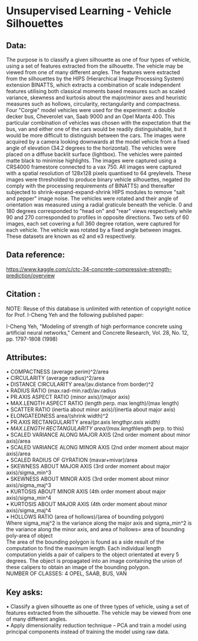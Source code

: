 # Unsupervised Learning - Vehicle Silhouettes
## Data:
The purpose is to classify a given silhouette as one of four types of vehicle, using a set of features extracted from the silhouette. The vehicle may be viewed from one of many different angles. 
The features were extracted from the silhouettes by the HIPS (Hierarchical Image Processing System) extension BINATTS, which extracts a combination of scale independent features utilising both classical moments based measures such as scaled variance, skewness and kurtosis about the major/minor axes and heuristic measures such as hollows, circularity, rectangularity and compactness.
Four "Corgie" model vehicles were used for the experiment: a double decker bus, Cheverolet van, Saab 9000 and an Opel Manta 400. This particular combination of vehicles was chosen with the expectation that the bus, van and either one of the cars would be readily distinguishable, but it would be more difficult to distinguish between the cars.
The images were acquired by a camera looking downwards at the model vehicle from a fixed angle of elevation (34.2 degrees to the horizontal). The vehicles were placed on a diffuse backlit surface (lightbox). The vehicles were painted matte black to minimise highlights. The images were captured using a CRS4000 framestore connected to a vax 750. All images were captured with a spatial resolution of 128x128 pixels quantised to 64 greylevels. These images were thresholded to produce binary vehicle silhouettes, negated (to comply with the processing requirements of BINATTS) and thereafter subjected to shrink-expand-expand-shrink HIPS modules to remove "salt and pepper" image noise.
The vehicles were rotated and their angle of orientation was measured using a radial graticule beneath the vehicle. 0 and 180 degrees corresponded to "head on" and "rear" views respectively while 90 and 270 corresponded to profiles in opposite directions. Two sets of 60 images, each set covering a full 360 degree rotation, were captured for each vehicle. The vehicle was rotated by a fixed angle between images. These datasets are known as e2 and e3 respectively.
## Data reference: 
https://www.kaggle.com/c/ctc-34-concrete-compressive-strength-prediction/overview

## Citation :
NOTE: Reuse of this database is unlimited with retention of copyright notice for
Prof. I-Cheng Yeh and the following published paper:

I-Cheng Yeh, "Modeling of strength of high performance concrete using artificial
neural networks," Cement and Concrete Research, Vol. 28, No. 12, pp. 1797-1808 (1998)
## Attributes:
•	COMPACTNESS (average perim)^2/area <br>
•	CIRCULARITY (average radius)^2/area<br>
•	DISTANCE CIRCULARITY area/(av.distance from border)^2<br>
•	RADIUS RATIO (max.rad-min.rad)/av.radius<br>
•	PR.AXIS ASPECT RATIO (minor axis)/(major axis)<br>
•	MAX.LENGTH ASPECT RATIO (length perp. max length)/(max length)<br>
•	SCATTER RATIO (inertia about minor axis)/(inertia about major axis)<br>
•	ELONGATEDNESS area/(shrink width)^2<br>
•	PR.AXIS RECTANGULARITY area/(pr.axis length*pr.axis width)<br>
•	MAX.LENGTH RECTANGULARITY area/(max.length*length perp. to this)<br>
•	SCALED VARIANCE ALONG MAJOR AXIS  (2nd order moment about minor axis)/area<br>
•	SCALED VARIANCE ALONG MINOR AXIS (2nd order moment about major axis)/area<br>
•	SCALED RADIUS OF GYRATION (mavar+mivar)/area<br>
•	SKEWNESS ABOUT MAJOR AXIS (3rd order moment about major axis)/sigma_min^3<br>
•	SKEWNESS ABOUT MINOR AXIS (3rd order moment about minor axis)/sigma_maj^3<br>
•	KURTOSIS ABOUT MINOR AXIS (4th order moment about major axis)/sigma_min^4<br>
•	KURTOSIS ABOUT MAJOR AXIS (4th order moment about minor axis)/sigma_maj^4<br>
•	HOLLOWS RATIO (area of hollows)/(area of bounding polygon)<br>
Where sigma_maj^2 is the variance along the major axis and sigma_min^2 is the variance along the minor axis, and area of hollows= area of bounding poly-area of object<br>
The area of the bounding polygon is found as a side result of the computation to find the maximum length. Each individual length computation yields a pair of calipers to the object orientated at every 5 degrees. The object is propagated into an image containing the union of these calipers to obtain an image of the bounding polygon.<br>
NUMBER OF CLASSES: 4 OPEL, SAAB, BUS, VAN<br>
## Key asks:
•	Classify a given silhouette as one of three types of vehicle, using a set of features extracted from the silhouette. The vehicle may be viewed from one of many different angles.
<br>•	 Apply dimensionality reduction technique – PCA and train a model using principal components instead of training the model using raw data.
